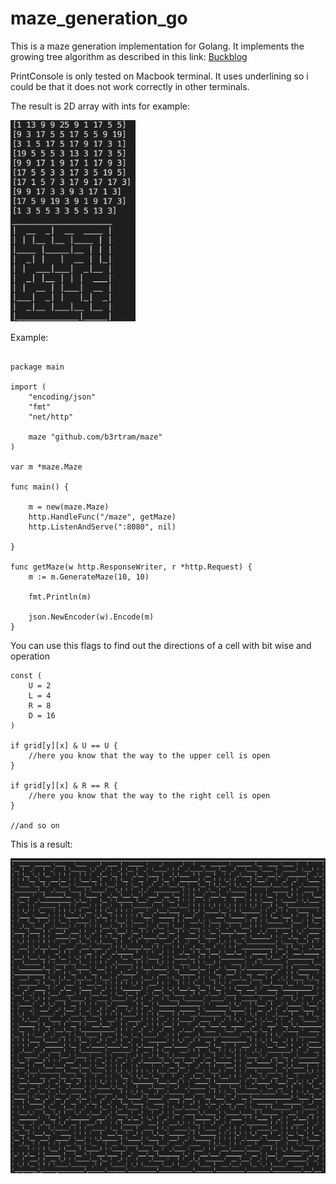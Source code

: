 # maze_generation_go
This is a maze generation implementation for Golang. It implements the growing tree algorithm as described in this link:  [Buckblog](https://weblog.jamisbuck.org/2011/1/27/maze-generation-growing-tree-algorithm)

PrintConsole is only tested on Macbook terminal. It uses underlining so i could be that it does not work correctly in other terminals.

The result is 2D array with ints for example:

<img src="exampleSmall.png" width="200">

Example:

```

package main

import (
	"encoding/json"
	"fmt"
	"net/http"

	maze "github.com/b3rtram/maze"
)

var m *maze.Maze

func main() {

	m = new(maze.Maze)
	http.HandleFunc("/maze", getMaze)
	http.ListenAndServe(":8080", nil)

}

func getMaze(w http.ResponseWriter, r *http.Request) {
	m := m.GenerateMaze(10, 10)

	fmt.Println(m)

	json.NewEncoder(w).Encode(m)
}

```

You can use this flags to find out the directions of a cell with bit wise and operation

```
const (
	U = 2
	L = 4
	R = 8
	D = 16
)

if grid[y][x] & U == U {
    //here you know that the way to the upper cell is open
}

if grid[y][x] & R == R {
    //here you know that the way to the right cell is open
}

//and so on

```



This is a result:

![Example](example.png)

